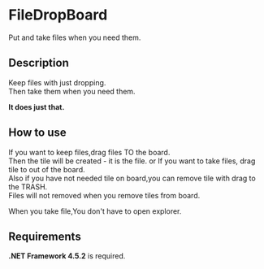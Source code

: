 # FileDropBoard
Put and take files when you need them.

## 
## Description
 Keep files with just dropping. <br>
 Then take them when you need them. <br>
 
**It does just that.**

## How to use
  If you want to keep files,drag files TO the board. <br>
  Then the tile will be created - it is the file.
  or If you want to take files, drag tile to out of the board. <br>
  Also if you have not needed tile on board,you can remove tile with drag to the TRASH. <br>
  Files will not removed when you remove tiles from board. <br>
  
  When you take file,You don't have to open explorer.
 
## Requirements
  **.NET Framework 4.5.2** is required.
